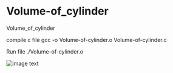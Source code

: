 # Volume-of_cylinder
Volume_of_cylinder

compile  c file 
gcc -o Volume-of-cylinder.o  Volume-of-cylinder.c

Run file 
./Volume-of-cylinder.o


  ![image text](Volume_of_cylinderpng.png)
